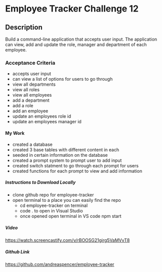 # Employee Tracker Challenge 12

## Description
Build a command-line application that accepts user input. The application can view, add and update the role, manager and department of each employee.

### Acceptance Criteria
* accepts user input
* can view a list of options for users to go through
* view all departments
* view all roles
* view all employees
* add a department
* add a role
* add an employee
* update an employees role id
* update an employees manager id

#### My Work
* created a database 
* created 3 base tables with different content in each
* seeded in certain information on the database
* created a prompt system to prompt user to add input
* created switch statment to go through each prompt for users
* created functions for each prompt to view and add information

##### Instructions to Download Locally
- clone github repo for employee-tracker
- open terminal to a place you can easily find the repo
    - cd employee-tracker on terminal
    - code . to open in Visual Studio
    - once opened open terminal in VS code npm start

##### Video
https://watch.screencastify.com/v/rBOOSG21girg5VaMVvT8

##### Github Link
https://github.com/andreaspencer/employee-tracker
